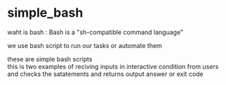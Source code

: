 # simple_bash

waht is bash :
Bash is a "sh-compatible command language"

we use bash script to run our tasks or automate them

these are simple bash scripts  
this is two examples of reciving inputs in interactive condition from users and checks the satatements and returns output answer or exit code
